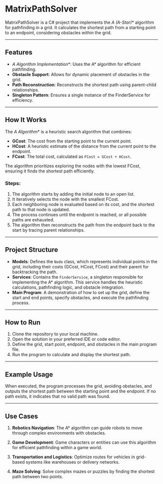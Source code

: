 # MatrixPathSolver

MatrixPathSolver is a C# project that implements the **A* (A-Star)** algorithm for pathfinding in a grid. It calculates the shortest path from a starting point to an endpoint, considering obstacles within the grid.

---

## Features

- **A* Algorithm Implementation**: Uses the A* algorithm for efficient pathfinding.
- **Obstacle Support**: Allows for dynamic placement of obstacles in the grid.
- **Path Reconstruction**: Reconstructs the shortest path using parent-child relationships.
- **Singleton Pattern**: Ensures a single instance of the FinderService for efficiency.

---

## How It Works

The **A* Algorithm** is a heuristic search algorithm that combines:
- **GCost**: The cost from the starting point to the current point.
- **HCost**: A heuristic estimate of the distance from the current point to the endpoint.
- **FCost**: The total cost, calculated as `FCost = GCost + HCost`.

The algorithm prioritizes exploring the nodes with the lowest FCost, ensuring it finds the shortest path efficiently.

### Steps:
1. The algorithm starts by adding the initial node to an open list.
2. It iteratively selects the node with the smallest FCost.
3. Each neighboring node is evaluated based on its cost, and the shortest path to that node is updated.
4. The process continues until the endpoint is reached, or all possible paths are exhausted.
5. The algorithm then reconstructs the path from the endpoint back to the start by tracing parent relationships.

---

## Project Structure

- **Models**: Defines the `Node` class, which represents individual points in the grid, including their costs (GCost, HCost, FCost) and their parent for backtracking the path.
- **Services**: Contains the `FinderService`, a singleton responsible for implementing the A* algorithm. This service handles the heuristic calculations, pathfinding logic, and obstacle integration.
- **Main Program**: A demonstration of how to set up the grid, define the start and end points, specify obstacles, and execute the pathfinding process.

---

## How to Run

1. Clone the repository to your local machine.
2. Open the solution in your preferred IDE or code editor.
3. Define the grid, start point, endpoint, and obstacles in the main program file.
4. Run the program to calculate and display the shortest path.

---

## Example Usage

When executed, the program processes the grid, avoiding obstacles, and outputs the shortest path between the starting point and the endpoint. If no path exists, it indicates that no valid path was found.

---

## Use Cases

1. **Robotics Navigation**: 
   The A* algorithm can guide robots to move through complex environments with obstacles.

2. **Game Development**:
   Game characters or entities can use this algorithm for efficient pathfinding within a game world.

3. **Transportation and Logistics**:
   Optimize routes for vehicles in grid-based systems like warehouses or delivery networks.

4. **Maze Solving**:
   Solve complex mazes or puzzles by finding the shortest path between two points.
